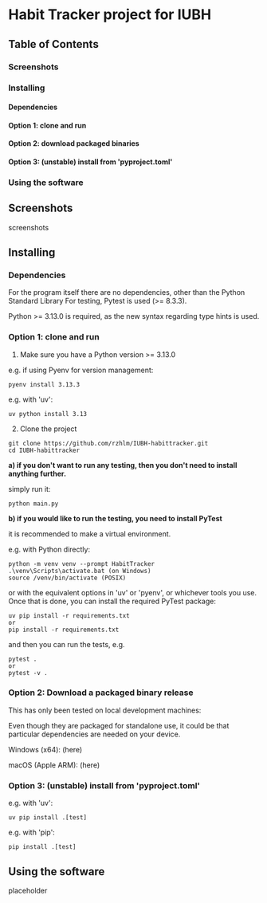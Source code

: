 # Habit Tracker project for IUBH

## Table of Contents

### Screenshots
### Installing
#### Dependencies
#### Option 1: clone and run
#### Option 2: download packaged binaries
#### Option 3: (unstable) install from 'pyproject.toml'
### Using the software

## Screenshots
screenshots

## Installing

### Dependencies
For the program itself there are no dependencies, other than the Python Standard Library
For testing, Pytest is used (>= 8.3.3).

Python >= 3.13.0 is required, as the new syntax regarding type hints is used.

### Option 1: clone and run
1) Make sure you have a Python version >= 3.13.0
   
e.g. if using Pyenv for version management:
 ```
pyenv install 3.13.3
```
e.g. with 'uv':
```
uv python install 3.13
```

2) Clone the project


 ```
git clone https://github.com/rzhlm/IUBH-habittracker.git
cd IUBH-habittracker
 ```
**a) if you don't want to run any testing, then you don't need to install anything further.**

simply run it:
```
python main.py
```
**b) if you would like to run the testing, you need to install PyTest**

it is recommended to make a virtual environment.

e.g. with Python directly:
```
python -m venv venv --prompt HabitTracker
.\venv\Scripts\activate.bat (on Windows)
source /venv/bin/activate (POSIX)
```
or with the equivalent options in 'uv' or 'pyenv', or whichever tools you use.
Once that is done, you can install the required PyTest package:
```
uv pip install -r requirements.txt
or 
pip install -r requirements.txt
```

and then you can run the tests, e.g.
```
pytest .
or
pytest -v .
```


### Option 2: Download a packaged binary release
This has only been tested on local development machines: 

Even though they are packaged for standalone use, it could be that particular dependencies are needed on your device.

Windows (x64): (here)

macOS (Apple ARM): (here)


### Option 3: (unstable) install from 'pyproject.toml'

e.g. with 'uv': 
```
uv pip install .[test]
```
e.g. with 'pip': 
```
pip install .[test]
```

## Using the software
placeholder

